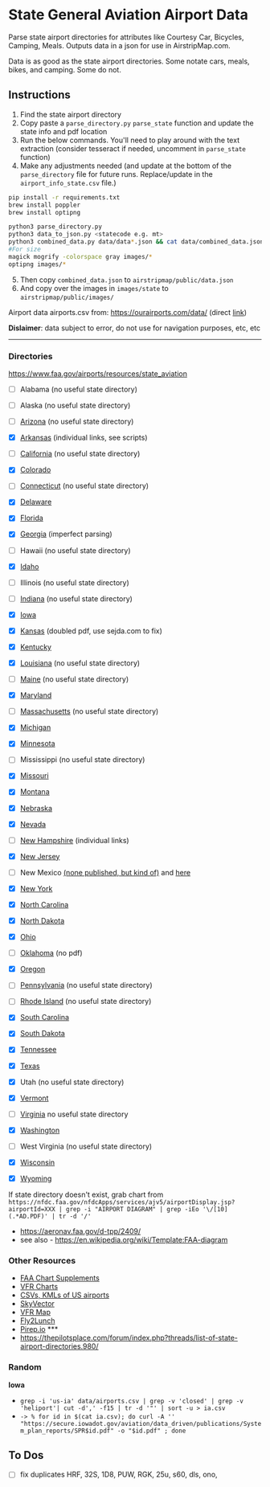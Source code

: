 # State General Aviation Airport Data

Parse state airport directories for attributes like Courtesy Car, Bicycles, Camping, Meals. Outputs data in a json for use in AirstripMap.com.

Data is as good as the state airport directories. Some notate cars, meals, bikes, and camping. Some do not.

## Instructions

1. Find the state airport directory
2. Copy paste a `parse_directory.py` `parse_state` function and update the state info and pdf location
3. Run the below commands. You'll need to play around with the text extraction (consider tesseract if needed, uncomment in `parse_state` function)
4. Make any adjustments needed (and update at the bottom of the `parse_directory` file for future runs. Replace/update in the `airport_info_state.csv` file.)

```sh
pip install -r requirements.txt
brew install poppler
brew install optipng

python3 parse_directory.py
python3 data_to_json.py <statecode e.g. mt>
python3 combined_data.py data/data*.json && cat data/combined_data.json | pbcopy
#For size
magick mogrify -colorspace gray images/*
optipng images/*
```

5. Then copy `combined_data.json` to `airstripmap/public/data.json`
6. And copy over the images in `images/state` to `airstripmap/public/images/`

Airport data airports.csv from: https://ourairports.com/data/ (direct [link](https://davidmegginson.github.io/ourairports-data/airports.csv))

**Dislaimer**: data subject to error, do not use for navigation purposes, etc, etc

----
### Directories

https://www.faa.gov/airports/resources/state_aviation


- [ ] Alabama (no useful state directory)
- [ ] Alaska (no useful state directory)
- [ ] [Arizona](https://azdot.gov/planning/airport-development/airports) (no useful state directory)
- [x] [Arkansas](https://fly.arkansas.gov/airport-info.html) (individual links, see scripts)
- [ ] [California](https://dot.ca.gov/programs/transportation-planning/division-of-transportation-planning/aeronautics) (no useful state directory)
- [x] [Colorado](https://www.codot.gov/programs/aeronautics/Periodicals/colorado-airport-directory)
- [ ] [Connecticut](https://ctairports.org/airports/)  (no useful state directory)
- [x] [Delaware](https://deldot.gov/Programs/airports/pdfs/de_airport_directory_2009_2010.pdf)
- [x] [Florida](https://fdotwww.blob.core.windows.net/sitefinity/docs/default-source/topics/2019_directory.pdf)
- [x] [Georgia](https://www.dot.ga.gov/InvestSmart/Aviation/AirportAid/AirportDirectory.pdf) (imperfect parsing)
- [ ] Hawaii (no useful state directory)
- [x] [Idaho](https://itd.idaho.gov/aero/)
- [ ] Illinois (no useful state directory)
- [ ] [Indiana](https://www.in.gov/indot/multimodal/aviation/indana-public-use-airports/) (no useful state directory)
- [x] [Iowa](https://iowadot.gov/aviation/airport-information)
- [x] [Kansas](https://www.ksdot.gov/Assets/wwwksdotorg/bureaus/divAviation/pdf/AirportDir.pdf) (doubled pdf, use sejda.com to fix)
- [x] [Kentucky](https://transportation.ky.gov/aviation/documents/airport-directory.pdf)
- [x] [Louisiana](https://wwwapps.dotd.la.gov/multimodal/aviation/airportdirectory.aspx) (no useful state directory)
- [ ] [Maine](https://www.maine.gov/mdot/aviation/) (no useful state directory)
- [x] [Maryland](https://marylandregionalaviation.aero/publications/)
- [ ] [Massachusetts](https://www.mass.gov/public-use-airports/locations) (no useful state directory)
- [x] [Michigan](https://www.michigan.gov/mdot/travel/mobility/aeronautics/airports)
- [x] [Minnesota](https://www.dot.state.mn.us/aero/airportdirectory/index.html)
- [ ] Mississippi  (no useful state directory)
- [x] [Missouri](https://www.modot.org/aviation-publications)
- [x] [Montana](https://www.mdt.mt.gov/aviation/airports.aspx)
- [x] [Nebraska](https://govdocs.nebraska.gov/epubs/A4000/D001.html)
- [x] [Nevada](https://www.dot.nv.gov/mobility/aviation/airport-directory)
- [ ] [New Hampshire](https://www.dot.nh.gov/about-nh-dot/divisions-bureaus-districts/aeronautics/airport-directory) (individual links)
- [x] [New Jersey](https://www.nj.gov/transportation/freight/aviation/documents/NJDOTAirportDirectory.pdf)
- [ ] New Mexico [(none published, but kind of)](https://realfilef260a66b364d453e91ff9b3fedd494dc.s3.amazonaws.com/03b30a00-9999-46c6-92b6-8719de594652?AWSAccessKeyId=AKIAJBKPT2UF7EZ6B7YA&Expires=1721493497&Signature=z8VM%2Fhcyv2q1t3UQ4tQOce%2Bf8ak%3D&response-content-disposition=inline%3B%20filename%3D%22New%20Mexico%20Aviation%202022%20Technical%20Report.pdf%22&response-content-type=application%2Fpdf) and [here](https://idea.appliedpavement.com/hosting/newmexico/#path=2)
- [x] [New York](hhttps://www.dot.ny.gov/divisions/operating/opdm/aviation/repository/air_dir2)
- [x] [North Carolina](https://www.ncdot.gov/divisions/aviation/Documents/nc-airport-guide.pdf)
- [x] [North Dakota](https://aero.nd.gov/publications/)
- [x] [Ohio](https://www.transportation.ohio.gov/programs/aviation/airports/airport-directory)
- [ ] [Oklahoma](https://oklahoma.gov/aerospace/airports/find-an-airport.html) (no pdf)
- [x] [Oregon](https://www.oregon.gov/aviation/Pages/Reports.aspx)
- [ ] [Pennsylvania](https://www.penndot.pa.gov/TravelInPA/airports-pa/Pages/default.aspx)  (no useful state directory)
- [ ] [Rhode Island](https://flyri.com/riac/our-airports/) (no useful state directory)
- [x] [South Carolina](https://aeronautics.sc.gov/sites/default/files/2024-02/SC%20Aeronautics%20Pilots%20Book%202024%20%20PROOF3%20%281%29.pdf)
- [x] [South Dakota](https://dot.sd.gov/transportation/aviation/airport-information)
- [x] [Tennessee](https://www.tdot.tn.gov/PublicDocuments/aeronautics/Airport-directory.pdf)
- [x] [Texas](https://ftp.dot.state.tx.us/pub/txdot-info/avn/airport-directory-list.pdf)
- [x] Utah (no useful state directory)
- [x] [Vermont](https://vtrans.vermont.gov/sites/aot/files/aviation/VASP_FINAL_2021-08-18.pdf)
- [ ] [Virginia](https://doav.virginia.gov/airport-directory/) no useful state directory
- [x] [Washington](https://wsdot.wa.gov/engineering-standards/all-manuals-and-standards/manuals/airport-guide)
- [ ] West Virginia (no useful state directory)
- [x] [Wisconsin](https://wisconsindot.gov/Pages/travel/air/airport-info/arptdir-city.aspx)
- [x] [Wyoming](https://www.dot.state.wy.us/home/aeronautics.html)


If state directory doesn't exist, grab chart from `https://nfdc.faa.gov/nfdcApps/services/ajv5/airportDisplay.jsp?airportId=XXX | grep -i "AIRPORT DIAGRAM" | grep -iEo '\/[10](.*AD.PDF)' | tr -d '/'`
  - https://aeronav.faa.gov/d-tpp/2409/
  - see also - https://en.wikipedia.org/wiki/Template:FAA-diagram

### Other Resources
- [FAA Chart Supplements](https://www.faa.gov/air_traffic/flight_info/aeronav/digital_products/dafd/)
- [VFR Charts](https://www.faa.gov/air_traffic/flight_info/aeronav/digital_products/vfr/)
- [CSVs, KMLs of US airports](https://hub.arcgis.com/documents/f74df2ed82ba4440a2059e8dc2ec9a5d/explore)
- [SkyVector](https://skyvector.com/)
- [VFR Map](https://vfrmap.com/)
- [Fly2Lunch](http://www.fly2lunch.com/index.php)
- [Pirep.io](https://pirep.io/) ***
- https://thepilotsplace.com/forum/index.php?threads/list-of-state-airport-directories.980/

### Random

**Iowa**

- `grep -i 'us-ia' data/airports.csv | grep -v 'closed' | grep -v 'heliport'| cut -d',' -f15 | tr -d '"' | sort -u > ia.csv `
- `-> % for id in $(cat ia.csv); do curl -A '' "https://secure.iowadot.gov/aviation/data_driven/publications/System_plan_reports/SPR$id.pdf" -o "$id.pdf" ; done`


## To Dos
- [ ] fix duplicates HRF, 32S, 1D8, PUW, RGK, 25u, s60, dls, ono, 
